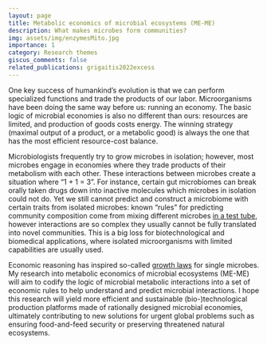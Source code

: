 ```yaml
---
layout: page
title: Metabolic economics of microbial ecosystems (ME-ME)
description: What makes microbes form communities?
img: assets/img/enzymesMito.jpg
importance: 1
category: Research themes
giscus_comments: false
related_publications: grigaitis2022excess
---
```


One key success of humankind’s evolution is that we can perform specialized functions and trade the products of our labor. Microorganisms have been doing the same way before us: running an economy. The basic logic of microbial economies is also no different than ours: resources are limited, and production of goods costs energy. The winning strategy (maximal output of a product, or a metabolic good) is always the one that has the most efficient resource-cost balance.

Microbiologists frequently try to grow microbes in isolation; however, most microbes engage in economies where they trade products of their metabolism with each other. These interactions between microbes create a situation where “1 + 1 = 3”. For instance, certain gut microbiomes can break orally taken drugs down into inactive molecules which microbes in isolation could not do. Yet we still cannot predict and construct a microbiome with certain traits from isolated microbes: known “rules” for predicting community composition come from mixing different microbes [in a test tube](https://www.doi.org/10.1038/s41564-024-01625-w), however interactions are so complex they usually cannot be fully translated into novel communities. This is a big loss for biotechnological and biomedical applications, where isolated microorganisms with limited capabilities are usually used. 

Economic reasoning has inspired so-called [growth laws](https://www.doi.org/10.1126/science.1192588) for single microbes. My research into metabolic economics of microbial ecosystems (ME-ME) will aim to codify the logic of microbial metabolic interactions into a set of economic rules to help understand and predict microbial interactions. I hope this research will yield more efficient and sustainable (bio-)technological production platforms made of rationally designed microbial economies, ultimately contributing to new solutions for urgent global problems such as ensuring food-and-feed security or preserving threatened natural ecosystems.